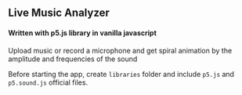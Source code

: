 ## Live Music Analyzer

#### Written with p5.js library in vanilla javascript

Upload music or record a microphone and get spiral animation by the amplitude and frequencies of the sound

Before starting the app, create `libraries` folder and include `p5.js` and `p5.sound.js` official files.
